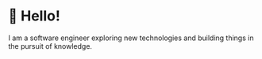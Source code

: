 # 👋 Hello!

I am a software engineer exploring new technologies and building things in the pursuit of knowledge.

<!---
victormedel/victormedel is a ✨ special ✨ repository because its `README.md` (this file) appears on your GitHub profile.
You can click the Preview link to take a look at your changes.
--->
